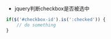 <!--
 * @Author: your name
 * @Date: 2020-01-14 22:56:00
 * @LastEditTime : 2020-01-21 14:27:05
 * @LastEditors  : Please set LastEditors
 * @Description: In User Settings Edit
 * @FilePath: /js_learn/03/jquery判断checkbox是否被选中.md
 -->
+ jquery判断checkbox是否被选中
```js
if($('#checkbox-id').is(':checked')) {
    // do something
}
```